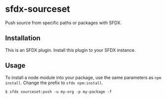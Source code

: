 # sfdx-sourceset

Push source from specific paths or packages with SFDX.

## Installation

This is an SFDX plugin. Install this plugin to your SFDX instance.

## Usage

To install a node module into your package, use the same parameters as `npm install`. Change the prefix to `sfdx npm:install`.

```
$ sfdx sourceset:push -u my-org -p my-package -f
```

